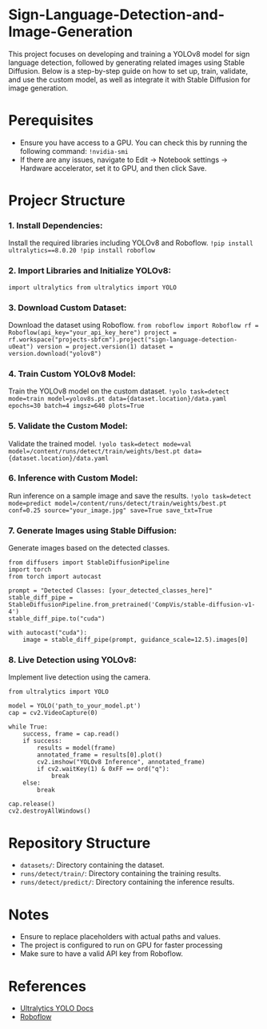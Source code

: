 # Sign-Language-Detection-and-Image-Generation
This project focuses on developing and training a YOLOv8 model for sign language detection, followed by generating related images using Stable Diffusion. Below is a step-by-step guide on how to set up, train, validate, and use the custom model, as well as integrate it with Stable Diffusion for image generation.
# Perequisites
+ Ensure you have access to a GPU. You can check this by running the following command:
`!nvidia-smi`
+ If there are any issues, navigate to Edit -> Notebook settings -> Hardware accelerator, set it to GPU, and then click Save.
# Projecr Structure
### 1. Install Dependencies:
Install the required libraries including YOLOv8 and Roboflow.
`!pip install ultralytics==8.0.20
!pip install roboflow
`
### 2. Import Libraries and Initialize YOLOv8:
`import ultralytics
from ultralytics import YOLO
`
### 3. Download Custom Dataset:
Download the dataset using Roboflow.
`from roboflow import Roboflow
rf = Roboflow(api_key="your_api_key_here")
project = rf.workspace("projects-sbfcm").project("sign-language-detection-u0eat")
version = project.version(1)
dataset = version.download("yolov8")
`
### 4. Train Custom YOLOv8 Model:
Train the YOLOv8 model on the custom dataset.
`!yolo task=detect mode=train model=yolov8s.pt data={dataset.location}/data.yaml epochs=30 batch=4 imgsz=640 plots=True
`
### 5. Validate the Custom Model:
Validate the trained model.
`!yolo task=detect mode=val model=/content/runs/detect/train/weights/best.pt data={dataset.location}/data.yaml
`
### 6. Inference with Custom Model:
Run inference on a sample image and save the results.
`!yolo task=detect mode=predict model=/content/runs/detect/train/weights/best.pt conf=0.25 source="your_image.jpg" save=True save_txt=True
`
### 7. Generate Images using Stable Diffusion:
Generate images based on the detected classes.

```from transformers import CLIPTextModel, CLIPTokenizer
from diffusers import StableDiffusionPipeline
import torch
from torch import autocast

prompt = "Detected Classes: [your_detected_classes_here]"
stable_diff_pipe = StableDiffusionPipeline.from_pretrained('CompVis/stable-diffusion-v1-4')
stable_diff_pipe.to("cuda")

with autocast("cuda"):
    image = stable_diff_pipe(prompt, guidance_scale=12.5).images[0]
```

### 8. Live Detection using YOLOv8:
Implement live detection using the camera.
``` import cv2
from ultralytics import YOLO

model = YOLO('path_to_your_model.pt')
cap = cv2.VideoCapture(0)

while True:
    success, frame = cap.read()
    if success:
        results = model(frame)
        annotated_frame = results[0].plot()
        cv2.imshow("YOLOv8 Inference", annotated_frame)
        if cv2.waitKey(1) & 0xFF == ord("q"):
            break
    else:
        break

cap.release()
cv2.destroyAllWindows()
```
# Repository Structure
+ `datasets/`: Directory containing the dataset.
+ `runs/detect/train/`: Directory containing the training results.
+ `runs/detect/predict/`: Directory containing the inference results.

# Notes
+ Ensure to replace placeholders with actual paths and values.
+ The project is configured to run on GPU for faster processing
+ Make sure to have a valid API key from Roboflow.
# References
+ [Ultralytics YOLO Docs](https://docs.ultralytics.com/usage/cli/)
+ [Roboflow](https://roboflow.com/)

